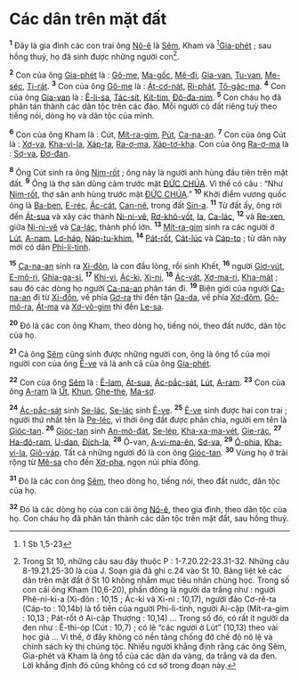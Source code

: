 # Các dân trên mặt đất
<sup><b>1</b></sup> Đây là gia đình các con trai ông [Nô-ê]() là [Sêm](), Kham và [^1@-25ab30a9-4fb0-4aaa-995f-08a54b93c2d0][Gia-phét]() ; sau hồng thuỷ, họ đã sinh được những người con[^1-25ab30a9-4fb0-4aaa-995f-08a54b93c2d0].

<sup><b>2</b></sup> Con của ông [Gia-phét]() là : [Gô-me](), [Ma-gốc](), [Mê-đi](), [Gia-van](), [Tu-van](), [Me-séc](), [Ti-rát](). <sup><b>3</b></sup> Con của ông [Gô-me]() là : [Át-cơ-nát](), [Ri-phát](), [Tô-gác-ma](). <sup><b>4</b></sup> Con của ông [Gia-van]() là : [Ê-li-sa](), [Tác-sít](), [Kít-tim](), [Đô-đa-nim](). <sup><b>5</b></sup> Con cháu họ đã phân tán thành các dân tộc trên các đảo. Mỗi người có đất riêng tuỳ theo tiếng nói, dòng họ và dân tộc của mình.

<sup><b>6</b></sup> Con của ông Kham là : Cút, [Mít-ra-gim](), [Pút](), [Ca-na-an](). <sup><b>7</b></sup> Con của ông Cút là : [Xơ-va](), [Kha-vi-la](), [Xáp-ta](), [Ra-ơ-ma](), [Xáp-tơ-kha](). Con của ông [Ra-ơ-ma]() là : [Sơ-va](), [Đơ-đan]().

<sup><b>8</b></sup> Ông Cút sinh ra ông [Nim-rốt]() ; ông này là người anh hùng đầu tiên trên mặt đất. <sup><b>9</b></sup> Ông là thợ săn dũng cảm trước mặt [ĐỨC CHÚA](). Vì thế có câu : “Như [Nim-rốt](), thợ săn anh hùng trước mặt [ĐỨC CHÚA]().” <sup><b>10</b></sup> Khởi điểm vương quốc ông là [Ba-ben](), [E-réc](), [Ác-cát](), [Can-nê](), trong đất [Sin-a](). <sup><b>11</b></sup> Từ đất ấy, ông rời đến [Át-sua]() và xây các thành [Ni-ni-vê](), [Rơ-khô-vốt](), [Ia](), [Ca-lác](), <sup><b>12</b></sup> và [Re-xen](), giữa [Ni-ni-vê]() và [Ca-lác](), thành phố lớn. <sup><b>13</b></sup> [Mít-ra-gim]() sinh ra các người ở [Lút](), [A-nam](), [Lơ-háp](), [Náp-tu-khim](), <sup><b>14</b></sup> [Pát-rốt](), [Cát-lúc]() và [Cáp-to]() ; từ dân này mới có dân [Phi-li-tinh]().

<sup><b>15</b></sup> [Ca-na-an]() sinh ra [Xi-đôn](), là con đầu lòng, rồi sinh Khết, <sup><b>16</b></sup> người [Giơ-vút](), [E-mô-ri](), [Ghia-ga-si](), <sup><b>17</b></sup> [Khi-vi](), [Ác-ki](), [Xi-ni](), <sup><b>18</b></sup> [Ác-vát](), [Xơ-ma-ri](), [Kha-mát]() ; sau đó các dòng họ người [Ca-na-an]() phân tán đi. <sup><b>19</b></sup> Biên giới của người [Ca-na-an]() đi từ [Xi-đôn](), về phía [Gơ-ra]() thì đến tận [Ga-da](), về phía [Xơ-đôm](), [Gô-mô-ra](), [Át-ma]() và [Xơ-vô-gim]() thì đến [Le-sa]().

<sup><b>20</b></sup> Đó là các con ông Kham, theo dòng họ, tiếng nói, theo đất nước, dân tộc của họ.

<sup><b>21</b></sup> Cả ông [Sêm]() cũng sinh được những người con, ông là ông tổ của mọi người con của ông [Ê-ve]() và là anh cả của ông [Gia-phét]().

<sup><b>22</b></sup> Con của ông [Sêm]() là : [Ê-lam](), [Át-sua](), [Ác-pắc-sát](), [Lút](), [A-ram](). <sup><b>23</b></sup> Con của ông [A-ram]() là [Út](), [Khun](), [Ghe-the](), [Ma-sơ]().

<sup><b>24</b></sup> [Ác-pắc-sát]() sinh [Se-lác](), [Se-lác]() sinh [Ê-ve](). <sup><b>25</b></sup> [Ê-ve]() sinh được hai con trai ; người thứ nhất tên là [Pe-léc](), vì thời ông đất được phân chia, người em tên là [Gióc-tan](). <sup><b>26</b></sup> [Gióc-tan]() sinh [An-mô-đát](), [Se-lép](), [Kha-xa-ma-vét](), [Gie-rác](), <sup><b>27</b></sup> [Ha-đô-ram](), [U-dan](), [Đích-la](), <sup><b>28</b></sup> Ô-van, [A-vi-ma-ên](), [Sơ-va](), <sup><b>29</b></sup> [Ô-phia](), [Kha-vi-la](), [Giô-váp](). Tất cả những người đó là con ông [Gióc-tan](). <sup><b>30</b></sup> Vùng họ ở trải rộng từ [Mê-sa]() cho đến [Xơ-pha](), ngọn núi phía đông.

<sup><b>31</b></sup> Đó là các con ông [Sêm](), theo dòng họ, tiếng nói, theo đất nước, dân tộc của họ.

<sup><b>32</b></sup> Đó là các dòng họ của con cái ông [Nô-ê](), theo gia đình, theo dân tộc của họ. Con cháu họ đã phân tán thành các dân tộc trên mặt đất, sau hồng thuỷ.

[^1-25ab30a9-4fb0-4aaa-995f-08a54b93c2d0]: Trong St 10, những câu sau đây thuộc P : 1-7.20.22-23.31-32. Những câu 8-19.21.25-30 là của J. Soạn giả đã ghi c.24 vào St 10. Bảng liệt kê các dân trên mặt đất ở St 10 không nhắm mục tiêu nhân chủng học. Trong số con cái ông Kham (10,6-20), phần đông là người da trắng như : người Phê-ni-ki-a (Xi-đôn : 10,15 ; Ác-ki và Xi-ni : 10,17), người đảo Cơ-rê-ta (Cáp-to : 10,14b) là tổ tiên của người Phi-li-tinh, người Ai-cập (Mít-ra-gim : 10,13 ; Pát-rốt ở Ai-cập Thượng : 10,14) ... Trong số đó, có rất ít người da đen như : Ê-thi-óp (Cút : 10,7) ; có lẽ “các người ở Lút” (10,13) theo vài học giả ... Vì thế, ở đây không có nền tảng chống đỡ chế độ nô lệ và chính sách kỳ thị chủng tộc. Nhiều người khẳng định rằng các ông Sêm, Gia-phét và Kham là ông tổ của các dân da vàng, da trắng và da đen. Lời khẳng định đó cũng không có cơ sở trong đoạn này.
[^1@-25ab30a9-4fb0-4aaa-995f-08a54b93c2d0]: 1 Sb 1,5-23